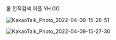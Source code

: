 롤 전적검색 어플 YH.GG



![KakaoTalk_Photo_2022-04-09-15-28-51](https://user-images.githubusercontent.com/45873564/162559735-87dbcf83-08d4-4bcb-9f9e-5a66d9481b73.jpeg)

![KakaoTalk_Photo_2022-04-09-15-27-30](https://user-images.githubusercontent.com/45873564/162559674-42be80e2-bd44-4069-971a-da278ff58ffa.jpeg)
